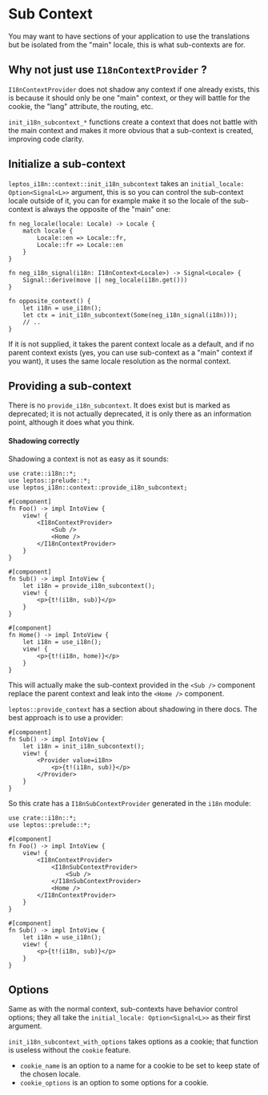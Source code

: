 # Sub Context

You may want to have sections of your application to use the translations but be isolated from the "main" locale, this is what sub-contexts are for.

## Why not just use `I18nContextProvider` ?

`I18nContextProvider` does not shadow any context if one already exists,
this is because it should only be one "main" context, or they will battle for the cookie, the "lang" attribute, the routing, etc.

`init_i18n_subcontext_*` functions create a context that does not battle with the main context and makes it more obvious that a sub-context is created, improving code clarity.

## Initialize a sub-context

`leptos_i18n::context::init_i18n_subcontext` takes an `initial_locale: Option<Signal<L>>` argument, this is so you can control the sub-context locale outside of it, you can for example make it so the locale of the sub-context is always the opposite of the "main" one:

```rust,ignore
fn neg_locale(locale: Locale) -> Locale {
    match locale {
        Locale::en => Locale::fr,
        Locale::fr => Locale::en
    }
}

fn neg_i18n_signal(i18n: I18nContext<Locale>) -> Signal<Locale> {
    Signal::derive(move || neg_locale(i18n.get()))
}

fn opposite_context() {
    let i18n = use_i18n();
    let ctx = init_i18n_subcontext(Some(neg_i18n_signal(i18n)));
    // ..
}
```

If it is not supplied, it takes the parent context locale as a default, and if no parent context exists (yes, you can use sub-context as a "main" context if you want), it uses the same locale resolution as the normal context.

## Providing a sub-context

There is no `provide_i18n_subcontext`. It does exist but is marked as deprecated; it is not actually deprecated, it is only there as an information point, although it does what you think.

#### Shadowing correctly

Shadowing a context is not as easy as it sounds:

```rust,ignore
use crate::i18n::*;
use leptos::prelude::*;
use leptos_i18n::context::provide_i18n_subcontext;

#[component]
fn Foo() -> impl IntoView {
    view! {
        <I18nContextProvider>
            <Sub />
            <Home />
        </I18nContextProvider>
    }
}

#[component]
fn Sub() -> impl IntoView {
    let i18n = provide_i18n_subcontext();
    view! {
        <p>{t!(i18n, sub)}</p>
    }
}

#[component]
fn Home() -> impl IntoView {
    let i18n = use_i18n();
    view! {
        <p>{t!(i18n, home)}</p>
    }
}
```

This will actually make the sub-context provided in the `<Sub />` component replace the parent context and leak into the `<Home />` component.

`leptos::provide_context` has a section about shadowing in there docs. The best approach is to use a provider:

```rust,ignore
#[component]
fn Sub() -> impl IntoView {
    let i18n = init_i18n_subcontext();
    view! {
        <Provider value=i18n>
            <p>{t!(i18n, sub)}</p>
        </Provider>
    }
}
```

So this crate has a `I18nSubContextProvider` generated in the `i18n` module:

```rust,ignore
use crate::i18n::*;
use leptos::prelude::*;

#[component]
fn Foo() -> impl IntoView {
    view! {
        <I18nContextProvider>
            <I18nSubContextProvider>
                <Sub />
            </I18nSubContextProvider>
            <Home />
        </I18nContextProvider>
    }
}

#[component]
fn Sub() -> impl IntoView {
    let i18n = use_i18n();
    view! {
        <p>{t!(i18n, sub)}</p>
    }
}
```

## Options

Same as with the normal context, sub-contexts have behavior control options; they all take the `initial_locale: Option<Signal<L>>` as their first argument.

`init_i18n_subcontext_with_options` takes options as a cookie;
that function is useless without the `cookie` feature.

- `cookie_name` is an option to a name for a cookie to be set to keep state of the chosen locale.
- `cookie_options` is an option to some options for a cookie.
